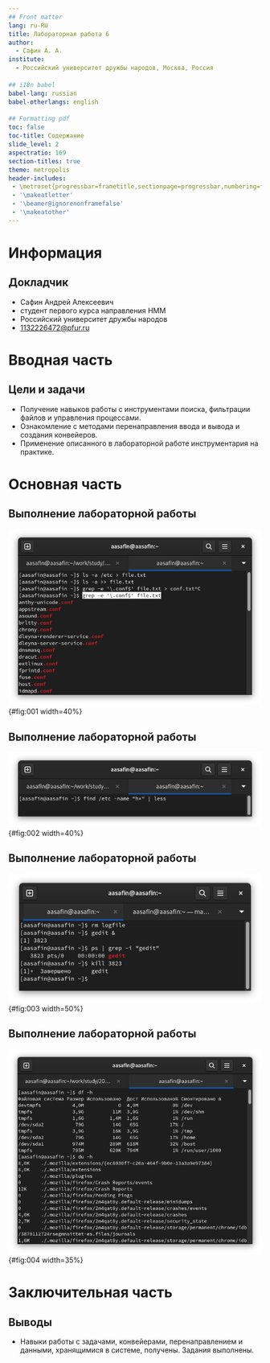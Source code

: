 ```yaml
---
## Front matter
lang: ru-RU
title: Лабораторная работа 6
author:
  - Сафин А. А.
institute:
  - Российский университет дружбы народов, Москва, Россия

## i18n babel
babel-lang: russian
babel-otherlangs: english

## Formatting pdf
toc: false
toc-title: Содержание
slide_level: 2
aspectratio: 169
section-titles: true
theme: metropolis
header-includes:
 - \metroset{progressbar=frametitle,sectionpage=progressbar,numbering=fraction}
 - '\makeatletter'
 - '\beamer@ignorenonframefalse'
 - '\makeatother'
---
```


# Информация

## Докладчик

  * Сафин Андрей Алексеевич
  * студент первого курса направления НММ
  * Российский университет дружбы народов
  * [1132226472@pfur.ru](mailto:1132226472@pfur.ru)


# Вводная часть

## Цели и задачи

- Получение навыков работы с инструментами поиска, фильтрации файлов и управления процессами.
- Ознакомление с методами перенаправления ввода и вывода и создания конвейеров.
- Применение описанного в лабораторной работе инструментария на практике.

# Основная часть

## Выполнение лабораторной работы

![Использование символа > для перенаправления. Использование grep](image/001.png){#fig:001 width=40%}

## Выполнение лабораторной работы

![Использование символа | для создания конвейера](image/003.png){#fig:002 width=40%}

## Выполнение лабораторной работы

![Использование символа & для запуска фонового процесса. Использование ps для получения информации о задачах](image/004.png){#fig:003 width=50%}

## Выполнение лабораторной работы

![Использование df и du](image/005.png){#fig:004 width=35%}

# Заключительная часть

## Выводы
- Навыки работы с задачами, конвейерами, перенаправлением и данными, хранящимися в системе, получены. Задания выполнены.

